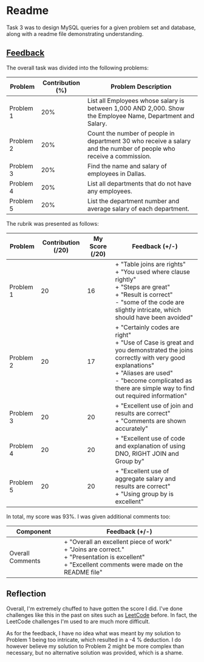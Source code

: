 # Readme

Task 3 was to design MySQL queries for a given problem set and database, along with a readme file demonstrating understanding.

## <ins> Feedback</ins>

The overall task was divided into the following problems:

| Problem  | Contribution (%) | Problem Description |
| ------ | ------------------ | ------------------- |
| Problem 1 | 20% | List all Employees whose salary is between 1,000 AND 2,000. Show the Employee Name, Department and Salary. |
| Problem 2 | 20% | Count the number of people in department 30 who receive a salary and the number of people who receive a commission.|
| Problem 3 | 20% | Find the name and salary of employees in Dallas. |
| Problem 4 | 20% | List all departments that do not have any employees. |
| Problem 5 | 20% | List the department number and average salary of each department. |

The rubrik was presented as follows:

| Problem | Contribution (/20) | My Score (/20) | Feedback (+/-) |
| ------- | ------------------ | -------------- | -------------- |
| Problem 1 | 20 | 16 | + "Table joins are rights" <br> + "You used where clause rightly" <br> + "Steps are great" <br> + "Result is correct" <br> - "some of the code are slightly intricate, which should have been avoided"|
| Problem 2 | 20 | 17 | + "Certainly codes are right" <br> + "Use of Case is great and you demonstrated the joins correctly with very good explanations" <br> + "Aliases are used" <br> - "become complicated as there are simple way to find out required information"|
| Problem 3 | 20 | 20 | + "Excellent use of join and results are correct" <br> + "Comments are shown accurately"|
| Problem 4 | 20 | 20 | + "Excellent use of code and explanation of using DNO, RIGHT JOIN and Group by"|
| Problem 5 | 20 | 20 | + "Excellent use of aggregate salary and results are correct" <br> + "Using group by is excellent"|

In total, my score was 93%. I was given additional comments too:

| Component | Feedback (+/-) |
| --------- | -------------- |
| Overall Comments | + "Overall an excellent piece of work" <br> + "Joins are correct." <br> + "Presentation is excellent" <br> + "Excellent comments were made on the README file" |

## Reflection

Overall, I'm extremely chuffed to have gotten the score I did. I've done challenges like this in the past on sites such as [LeetCode](https://leetcode.com/tag/database/) before. In fact, the LeetCode challenges I'm used to are much more difficult.

As for the feedback, I have no idea what was meant by my solution to Problem 1 being too intricate, which resulted in a -4 % deduction.
I do however believe my solution to Problem 2 might be more complex than necessary, but no alternative solution was provided, which is a shame.
